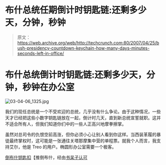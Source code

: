 # 布什总统任期倒计时钥匙链:还剩多少天，分钟，秒钟

> 原文：<https://web.archive.org/web/http://techcrunch.com:80/2007/04/25/bush-presidency-countdown-keychain-how-many-days-minutes-seconds-left-in-office/>

# 布什总统倒计时钥匙链:还剩多少天，分钟，秒钟在办公室

![03-04-06_1325.jpg](img/a7c971b4dce1434052cae96d26c427fe.png)

我们的现任总统是一个不受欢迎的总统，几乎没有什么争论。由于这种情况，一些天才已经把这些小数字钥匙链放在一起，倒计时几天，直到新总统宣誓就职。这并不适合所有人，但我们知道你们中的一些人正高兴地摩拳擦掌。

虽然对总司令的仇恨空前高涨，但你必须小心让别人看到你这样。当西装革履的暴徒最终掌权时，这可能是一张通往关塔那摩集中营的单程票。就我个人而言，我支持艾尔，他是 Treo 的用户。椭圆形办公室需要一个极客。

[倒布什钥匙扣](https://web.archive.org/web/20201127072932/http://www.topplebush.com/posters.shtml)【推倒布什，经由[书呆子认可](https://web.archive.org/web/20201127072932/http://nerdapproved.com/gaming/george-bush-countdown-keyring/)